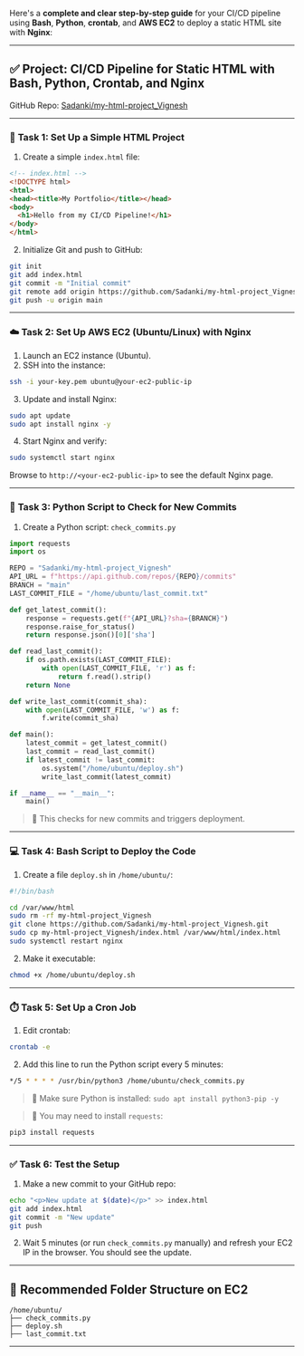 Here's a **complete and clear step-by-step guide** for your CI/CD pipeline using **Bash**, **Python**, **crontab**, and **AWS EC2** to deploy a static HTML site with **Nginx**:

---

## ✅ Project: CI/CD Pipeline for Static HTML with Bash, Python, Crontab, and Nginx

GitHub Repo: [Sadanki/my-html-project\_Vignesh](https://github.com/Sadanki/my-html-project_Vignesh)

---

### 🔧 **Task 1: Set Up a Simple HTML Project**

1. Create a simple `index.html` file:

```html
<!-- index.html -->
<!DOCTYPE html>
<html>
<head><title>My Portfolio</title></head>
<body>
  <h1>Hello from my CI/CD Pipeline!</h1>
</body>
</html>
```

2. Initialize Git and push to GitHub:

```bash
git init
git add index.html
git commit -m "Initial commit"
git remote add origin https://github.com/Sadanki/my-html-project_Vignesh.git
git push -u origin main
```

---

### ☁️ **Task 2: Set Up AWS EC2 (Ubuntu/Linux) with Nginx**

1. Launch an EC2 instance (Ubuntu).
2. SSH into the instance:

```bash
ssh -i your-key.pem ubuntu@your-ec2-public-ip
```

3. Update and install Nginx:

```bash
sudo apt update
sudo apt install nginx -y
```

4. Start Nginx and verify:

```bash
sudo systemctl start nginx
```

Browse to `http://<your-ec2-public-ip>` to see the default Nginx page.

---

### 🐍 **Task 3: Python Script to Check for New Commits**

1. Create a Python script: `check_commits.py`

```python
import requests
import os

REPO = "Sadanki/my-html-project_Vignesh"
API_URL = f"https://api.github.com/repos/{REPO}/commits"
BRANCH = "main"
LAST_COMMIT_FILE = "/home/ubuntu/last_commit.txt"

def get_latest_commit():
    response = requests.get(f"{API_URL}?sha={BRANCH}")
    response.raise_for_status()
    return response.json()[0]['sha']

def read_last_commit():
    if os.path.exists(LAST_COMMIT_FILE):
        with open(LAST_COMMIT_FILE, 'r') as f:
            return f.read().strip()
    return None

def write_last_commit(commit_sha):
    with open(LAST_COMMIT_FILE, 'w') as f:
        f.write(commit_sha)

def main():
    latest_commit = get_latest_commit()
    last_commit = read_last_commit()
    if latest_commit != last_commit:
        os.system("/home/ubuntu/deploy.sh")
        write_last_commit(latest_commit)

if __name__ == "__main__":
    main()
```

> 🔁 This checks for new commits and triggers deployment.

---

### 💻 **Task 4: Bash Script to Deploy the Code**

1. Create a file `deploy.sh` in `/home/ubuntu/`:

```bash
#!/bin/bash

cd /var/www/html
sudo rm -rf my-html-project_Vignesh
git clone https://github.com/Sadanki/my-html-project_Vignesh.git
sudo cp my-html-project_Vignesh/index.html /var/www/html/index.html
sudo systemctl restart nginx
```

2. Make it executable:

```bash
chmod +x /home/ubuntu/deploy.sh
```

---

### ⏱️ **Task 5: Set Up a Cron Job**

1. Edit crontab:

```bash
crontab -e
```

2. Add this line to run the Python script every 5 minutes:

```bash
*/5 * * * * /usr/bin/python3 /home/ubuntu/check_commits.py
```

> 📝 Make sure Python is installed: `sudo apt install python3-pip -y`

> 📝 You may need to install `requests`:

```bash
pip3 install requests
```

---

### ✅ **Task 6: Test the Setup**

1. Make a new commit to your GitHub repo:

```bash
echo "<p>New update at $(date)</p>" >> index.html
git add index.html
git commit -m "New update"
git push
```

2. Wait 5 minutes (or run `check_commits.py` manually) and refresh your EC2 IP in the browser. You should see the update.

---

## 📁 Recommended Folder Structure on EC2

```plaintext
/home/ubuntu/
├── check_commits.py
├── deploy.sh
├── last_commit.txt
```

---
